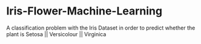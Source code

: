 # Iris-Flower-Machine-Learning
A classification problem with the Iris Dataset in order to predict whether the plant is Setosa || Versicolour || Virginica
